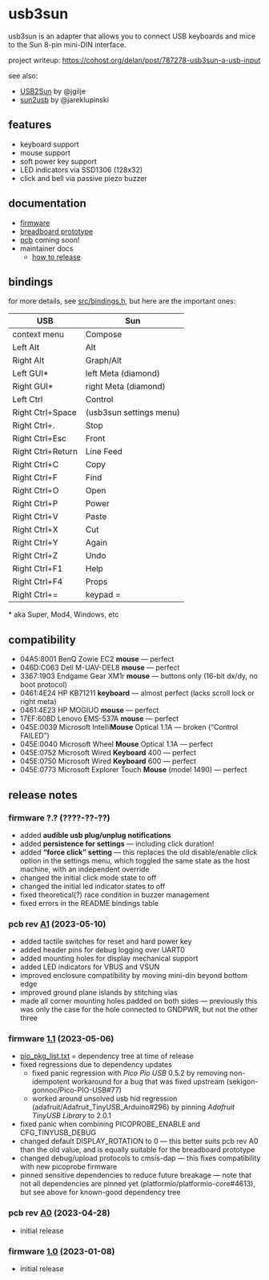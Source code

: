 usb3sun
=======

usb3sun is an adapter that allows you to connect USB keyboards and mice to the Sun 8-pin mini-DIN interface.

project writeup: <https://cohost.org/delan/post/787278-usb3sun-a-usb-input>

see also:

* [USB2Sun](https://github.com/jgilje/USB2Sun) by @jgilje
* [sun2usb](https://github.com/jareklupinski/sun2usb) by @jareklupinski

features
--------

* keyboard support
* mouse support
* soft power key support
* LED indicators via SSD1306 (128x32)
* click and bell via passive piezo buzzer

documentation
-------------

* [firmware](doc/firmware.md)
* [breadboard prototype](doc/prototype.md)
* [pcb](hardware/pcb) coming soon!
* maintainer docs
    * [how to release](doc/releasing.md)

bindings
--------

for more details, see [src/bindings.h](src/bindings.h), but here are the important ones:

| USB               | Sun                     |
|-------------------|-------------------------|
| context menu      | Compose                 |
| Left Alt          | Alt                     |
| Right Alt         | Graph/Alt               |
| Left GUI*         | left Meta (diamond)     |
| Right GUI*        | right Meta (diamond)    |
| Left Ctrl         | Control                 |
| Right Ctrl+Space  | (usb3sun settings menu) |
| Right Ctrl+.      | Stop                    |
| Right Ctrl+Esc    | Front                   |
| Right Ctrl+Return | Line Feed               |
| Right Ctrl+C      | Copy                    |
| Right Ctrl+F      | Find                    |
| Right Ctrl+O      | Open                    |
| Right Ctrl+P      | Power                   |
| Right Ctrl+V      | Paste                   |
| Right Ctrl+X      | Cut                     |
| Right Ctrl+Y      | Again                   |
| Right Ctrl+Z      | Undo                    |
| Right Ctrl+F1     | Help                    |
| Right Ctrl+F4     | Props                   |
| Right Ctrl+=      | keypad =                |

\* aka Super, Mod4, Windows, etc

compatibility
-------------

- 04A5:8001 BenQ Zowie EC2 **mouse** — perfect
- 046D:C063 Dell M-UAV-DEL8 **mouse** — perfect
- 3367:1903 Endgame Gear XM1r **mouse** — buttons only (16-bit dx/dy, no boot protocol)
- 0461:4E24 HP KB71211 **keyboard** — almost perfect (lacks scroll lock or right meta)
- 0461:4E23 HP MOGIUO **mouse** — perfect
- 17EF:608D Lenovo EMS-537A **mouse** — perfect
- 045E:0039 Microsoft Intelli**Mouse** Optical 1.1A — broken (“Control FAILED”)
- 045E:0040 Microsoft Wheel **Mouse** Optical 1.1A — perfect
- 045E:0752 Microsoft Wired **Keyboard** 400 — perfect
- 045E:0750 Microsoft Wired **Keyboard** 600 — perfect
- 045E:0773 Microsoft Explorer Touch **Mouse** (model 1490) — perfect

release notes
-------------

### firmware ?.? (????-??-??)

* added **audible usb plug/unplug notifications**
* added **persistence for settings** — including click duration!
* added **“force click” setting** — this replaces the old disable/enable click option in the settings menu, which toggled the same state as the host machine, with an independent override
* changed the initial click mode state to off
* changed the initial led indicator states to off
* fixed theoretical(?) race condition in buzzer management
* fixed errors in the README bindings table

### pcb rev [A1](https://github.com/delan/usb3sun/releases/tag/A1) (2023-05-10)

* added tactile switches for reset and hard power key
* added header pins for debug logging over UART0
* added mounting holes for display mechanical support
* added LED indicators for VBUS and VSUN
* improved enclosure compatibility by moving mini-din beyond bottom edge
* improved ground plane islands by stitching vias
* made all corner mounting holes padded on both sides — previously this was only the case for the hole connected to GNDPWR, but not the other three

### firmware [1.1](https://github.com/delan/usb3sun/releases/tag/1.1) (2023-05-06)

* [pio_pkg_list.txt](https://github.com/delan/usb3sun/blob/1.1/pio_pkg_list.txt) = dependency tree at time of release
* fixed regressions due to dependency updates
    * fixed panic regression with *Pico Pio USB* 0.5.2 by removing non-idempotent workaround for a bug that was fixed upstream (sekigon-gonnoc/Pico-PIO-USB#77)
    * worked around unsolved usb hid regression (adafruit/Adafruit_TinyUSB_Arduino#296) by pinning *Adafruit TinyUSB Library* to 2.0.1
* fixed panic when combining PICOPROBE_ENABLE and CFG_TINYUSB_DEBUG
* changed default DISPLAY_ROTATION to 0 — this better suits pcb rev A0 than the old value, and is equally suitable for the breadboard prototype
* changed debug/upload protocols to cmsis-dap — this fixes compatibility with new picoprobe firmware
* pinned sensitive dependencies to reduce future breakage — note that not all dependencies are pinned yet (platformio/platformio-core#4613), but see above for known-good dependency tree

### pcb rev [A0](https://github.com/delan/usb3sun/releases/tag/A0) (2023-04-28)

* initial release

### firmware [1.0](https://github.com/delan/usb3sun/releases/tag/1.0) (2023-01-08)

* initial release
